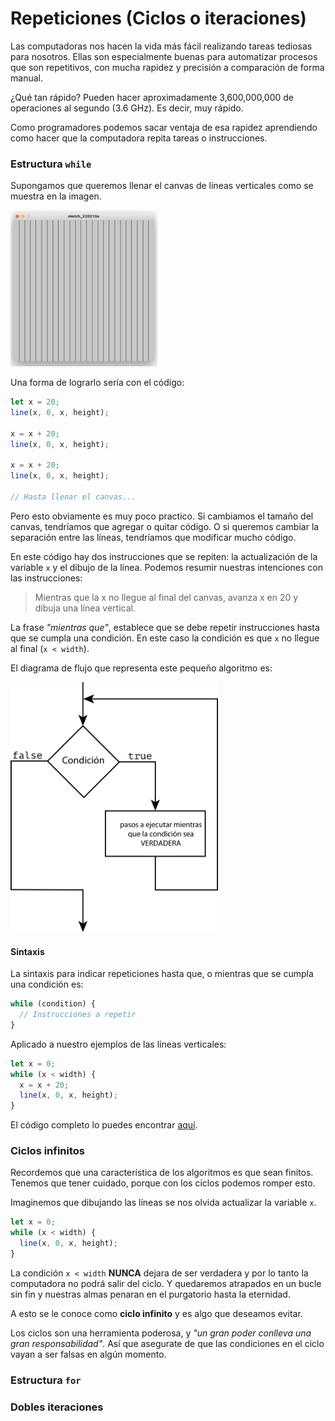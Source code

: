 # Repeticiones (Ciclos o iteraciones)

Las computadoras nos hacen la vida más fácil realizando tareas tediosas para nosotros. Ellas son especialmente buenas para automatizar procesos que son repetitivos, con mucha rapidez y precisión a comparación de forma manual.

¿Qué tan rápido? Pueden hacer aproximadamente 3,600,000,000 de operaciones al segundo (3.6 GHz). Es decir, muy rápido.

Como programadores podemos sacar ventaja de esa rapidez aprendiendo como hacer que la computadora repita tareas o instrucciones.

### Estructura `while`

Supongamos que queremos llenar el canvas de líneas verticales como se muestra en la imagen.

<img src="../img/loops/lines.png" alt="Lineas" height="250"/>

Una forma de lograrlo sería con el código:

```js
let x = 20;
line(x, 0, x, height);

x = x + 20;
line(x, 0, x, height);

x = x + 20;
line(x, 0, x, height);

// Hasta llenar el canvas...
```

Pero esto obviamente es muy poco practico. Si cambiamos el tamaño del canvas, tendríamos que agregar o quitar código. O si queremos cambiar la separación entre las líneas, tendríamos que modificar mucho código.

En este código hay dos instrucciones que se repiten: la actualización de la variable `x` y el dibujo de la línea. Podemos resumir nuestras intenciones con las instrucciones:

> Mientras que la x no llegue al final del canvas, avanza x en 20 y dibuja una línea vertical.

La frase _"mientras que"_, establece que se debe repetir instrucciones hasta que se cumpla una condición. En este caso la condición es que `x` no llegue al final (`x < width`).

El diagrama de flujo que representa este pequeño algoritmo es:

<img src="../img/loops/while.svg" alt="while" height="400"/>

#### Sintaxis

La sintaxis para indicar repeticiones hasta que, o mientras que se cumpla una condición es:

```js
while (condition) {
  // Instrucciones a repetir
}
```
Aplicado a nuestro ejemplos de las líneas verticales:

```js
let x = 0;
while (x < width) {
  x = x + 20;
  line(x, 0, x, height);
}
```

El código completo lo puedes encontrar [aquí](https://codesandbox.io/s/while-lines-rv772).

### Ciclos infinitos

Recordemos que una característica de los algoritmos es que sean finitos. Tenemos que tener cuidado, porque con los ciclos podemos romper esto.

Imaginemos que dibujando las líneas se nos olvida actualizar la variable `x`.

```js
let x = 0;
while (x < width) {
  line(x, 0, x, height);
}
```

La condición `x < width` **NUNCA** dejara de ser verdadera y por lo tanto la computadora no podrá salir del ciclo. Y quedaremos atrapados en un bucle sin fin y nuestras almas penaran en el purgatorio hasta la eternidad.

A esto se le conoce como **ciclo infinito** y es algo que deseamos evitar.

Los ciclos son una herramienta poderosa, y _"un gran poder conlleva una gran responsabilidad"_. Así que asegurate de que las condiciones en el ciclo vayan a ser falsas en algún momento.

### Estructura `for`


### Dobles iteraciones
